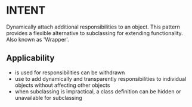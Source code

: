 # INTENT

Dynamically attach additional responsibilities to an object. This pattern provides a flexible alternative to subclassing for extending functionality. Also known as 'Wrapper'.

## Applicability

- is used for responsibilities can be withdrawn
- use to add dynamically and transparently responsibilities to individual objects without affecting other objects
- when subclassing is impractical, a class definition can be hidden or unavailable for subclassing